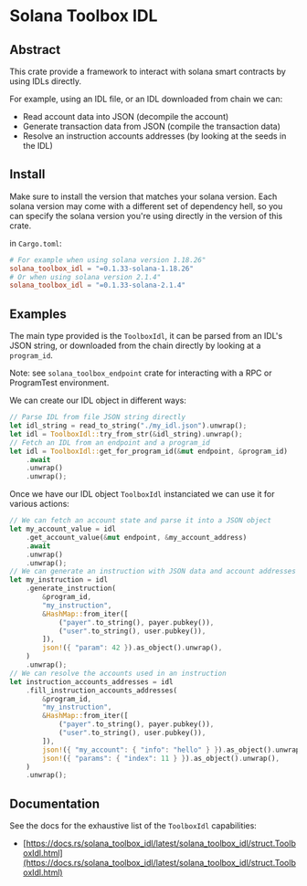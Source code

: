 # Solana Toolbox IDL

## Abstract

This crate provide a framework to interact with solana smart contracts by using IDLs directly.

For example, using an IDL file, or an IDL downloaded from chain we can:

- Read account data into JSON (decompile the account)
- Generate transaction data from JSON (compile the transaction data)
- Resolve an instruction accounts addresses (by looking at the seeds in the IDL)

## Install

Make sure to install the version that matches your solana version.
Each solana version may come with a different set of dependency hell, so you can specify the solana version you're using directly in the version of this crate.

in `Cargo.toml`:

```toml
# For example when using solana version 1.18.26"
solana_toolbox_idl = "=0.1.33-solana-1.18.26"
# Or when using solana version 2.1.4"
solana_toolbox_idl = "=0.1.33-solana-2.1.4"
```

## Examples

The main type provided is the `ToolboxIdl`, it can be parsed from an IDL's JSON string, or downloaded from the chain directly by looking at a `program_id`.

Note: see `solana_toolbox_endpoint` crate for interacting with a RPC or ProgramTest environment.

We can create our IDL object in different ways:

```rust
// Parse IDL from file JSON string directly
let idl_string = read_to_string("./my_idl.json").unwrap();
let idl = ToolboxIdl::try_from_str(&idl_string).unwrap();
// Fetch an IDL from an endpoint and a program_id
let idl = ToolboxIdl::get_for_program_id(&mut endpoint, &program_id)
    .await
    .unwrap()
    .unwrap();
```

Once we have our IDL object `ToolboxIdl` instanciated we can use it for various actions:

```rust
// We can fetch an account state and parse it into a JSON object
let my_account_value = idl
    .get_account_value(&mut endpoint, &my_account_address)
    .await
    .unwrap()
    .unwrap();
// We can generate an instruction with JSON data and account addresses as inputs
let my_instruction = idl
    .generate_instruction(
        &program_id,
        "my_instruction",
        &HashMap::from_iter([
            ("payer".to_string(), payer.pubkey()),
            ("user".to_string(), user.pubkey()),
        ]),
        json!({ "param": 42 }).as_object().unwrap(),
    )
    .unwrap();
// We can resolve the accounts used in an instruction
let instruction_accounts_addresses = idl
    .fill_instruction_accounts_addresses(
        &program_id,
        "my_instruction",
        &HashMap::from_iter([
            ("payer".to_string(), payer.pubkey()),
            ("user".to_string(), user.pubkey()),
        ]),
        json!({ "my_account": { "info": "hello" } }).as_object().unwrap(),
        json!({ "params": { "index": 11 } }).as_object().unwrap(),
    )
    .unwrap();
```

## Documentation

See the docs for the exhaustive list of the `ToolboxIdl` capabilities:

- [https://docs.rs/solana_toolbox_idl/latest/solana_toolbox_idl/struct.ToolboxIdl.html](https://docs.rs/solana_toolbox_idl/latest/solana_toolbox_idl/struct.ToolboxIdl.html)
